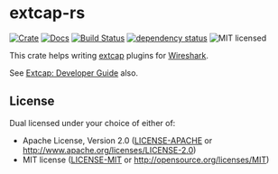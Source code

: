 # extcap-rs

[![Crate][crate-image]][crate-link]
[![Docs][docs-image]][docs-link]
[![Build Status][build-image]][build-link]
[![dependency status][deps-image]][deps-link]
![MIT licensed][license-image]

This crate helps writing [extcap][wireshark-extcap] plugins for [Wireshark][wireshark].

See [Extcap: Developer Guide][wireshark-extcap-dev] also.

## License

Dual licensed under your choice of either of:

 - Apache License, Version 2.0 ([LICENSE-APACHE](LICENSE-APACHE) or
   http://www.apache.org/licenses/LICENSE-2.0)
 - MIT license ([LICENSE-MIT](LICENSE-MIT) or
   http://opensource.org/licenses/MIT)

[crate-image]: https://img.shields.io/crates/v/extcap.svg
[crate-link]: https://crates.io/crates/extcap
[docs-image]: https://docs.rs/extcap/badge.svg
[docs-link]: https://docs.rs/extcap/
[build-image]: https://github.com/tkeksa/extcap-rs/workflows/ci/badge.svg?tag=0.3.0
[build-link]: https://github.com/tkeksa/extcap-rs/actions
[deps-image]: https://deps.rs/repo/github/tkeksa/extcap-rs/status.svg
[deps-link]: https://deps.rs/repo/github/tkeksa/extcap-rs
[license-image]: https://img.shields.io/badge/license-Apache2.0/MIT-blue.svg
[wireshark]: https://www.wireshark.org/
[wireshark-extcap]: https://www.wireshark.org/docs/man-pages/extcap.html
[wireshark-extcap-dev]: https://www.wireshark.org/docs/wsdg_html_chunked/ChCaptureExtcap.html
